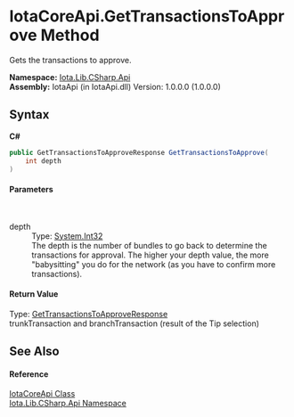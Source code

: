 # IotaCoreApi.GetTransactionsToApprove Method 
 

Gets the transactions to approve.

**Namespace:**&nbsp;<a href="N_Iota_Lib_CSharp_Api">Iota.Lib.CSharp.Api</a><br />**Assembly:**&nbsp;IotaApi (in IotaApi.dll) Version: 1.0.0.0 (1.0.0.0)

## Syntax

**C#**<br />
``` C#
public GetTransactionsToApproveResponse GetTransactionsToApprove(
	int depth
)
```


#### Parameters
&nbsp;<dl><dt>depth</dt><dd>Type: <a href="http://msdn2.microsoft.com/en-us/library/td2s409d" target="_blank">System.Int32</a><br />The depth is the number of bundles to go back to determine the transactions for approval. The higher your depth value, the more "babysitting" you do for the network (as you have to confirm more transactions).</dd></dl>

#### Return Value
Type: <a href="T_Iota_Lib_CSharp_Api_Core_GetTransactionsToApproveResponse">GetTransactionsToApproveResponse</a><br />trunkTransaction and branchTransaction (result of the Tip selection)

## See Also


#### Reference
<a href="T_Iota_Lib_CSharp_Api_IotaCoreApi">IotaCoreApi Class</a><br /><a href="N_Iota_Lib_CSharp_Api">Iota.Lib.CSharp.Api Namespace</a><br />